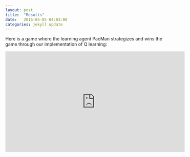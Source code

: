 ```yaml
---
layout: post
title:  "Results"
date:   2015-05-05 04:03:00
categories: jekyll update
---
```



Here is a game where the learning agent PacMan strategizes and wins the game through our implementation of Q learning:

<iframe width="560" height="315" src="https://www.youtube.com/watch?v=ITEU9CgJ9qw&feature=youtu.be" frameborder="0"> </iframe>
